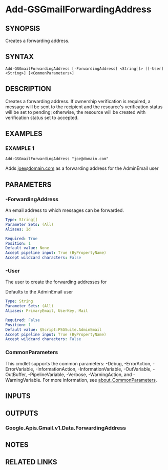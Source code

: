 # Add-GSGmailForwardingAddress

## SYNOPSIS
Creates a forwarding address.

## SYNTAX

```
Add-GSGmailForwardingAddress [-ForwardingAddress] <String[]> [[-User] <String>] [<CommonParameters>]
```

## DESCRIPTION
Creates a forwarding address.
If ownership verification is required, a message will be sent to the recipient and the resource's verification status will be set to pending; otherwise, the resource will be created with verification status set to accepted.

## EXAMPLES

### EXAMPLE 1
```
Add-GSGmailForwardingAddress "joe@domain.com"
```

Adds joe@domain.com as a forwarding address for the AdminEmail user

## PARAMETERS

### -ForwardingAddress
An email address to which messages can be forwarded.

```yaml
Type: String[]
Parameter Sets: (All)
Aliases: Id

Required: True
Position: 1
Default value: None
Accept pipeline input: True (ByPropertyName)
Accept wildcard characters: False
```

### -User
The user to create the forwarding addresses for

Defaults to the AdminEmail user

```yaml
Type: String
Parameter Sets: (All)
Aliases: PrimaryEmail, UserKey, Mail

Required: False
Position: 1
Default value: $Script:PSGSuite.AdminEmail
Accept pipeline input: True (ByPropertyName)
Accept wildcard characters: False
```

### CommonParameters
This cmdlet supports the common parameters: -Debug, -ErrorAction, -ErrorVariable, -InformationAction, -InformationVariable, -OutVariable, -OutBuffer, -PipelineVariable, -Verbose, -WarningAction, and -WarningVariable. For more information, see [about_CommonParameters](http://go.microsoft.com/fwlink/?LinkID=113216).

## INPUTS

## OUTPUTS

### Google.Apis.Gmail.v1.Data.ForwardingAddress
## NOTES

## RELATED LINKS
